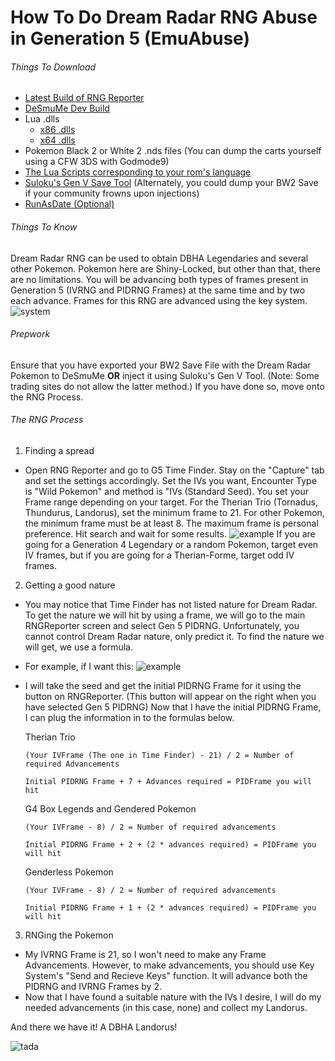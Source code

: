 # How To Do Dream Radar RNG Abuse in Generation 5 (EmuAbuse)

###### Things To Download
- [Latest Build of RNG Reporter](https://ci.appveyor.com/project/Admiral-Fish/rngreporter/build/artifacts)
- [DeSmuMe Dev Build](https://sourceforge.net/projects/desmume/files/desmume/0.9.11/desmume-0.9.11-win32-dev.zip/download)
- Lua .dlls
  - [x86 .dlls](https://www.dropbox.com/s/2o4hdphn7j9z349/lua-dll-x86.zip?dl=0)
  - [x64 .dlls](https://www.dropbox.com/s/t8yttukleqserzp/lua-dll-x64.rar?dl=0)
- Pokemon Black 2 or White 2 .nds files (You can dump the carts yourself using a CFW 3DS with Godmode9)
- [The Lua Scripts corresponding to your rom's language](http://pokerng.forumcommunity.net/?t=56443955)
- [Suloku's Gen V Save Tool](https://github.com/suloku/BW_tool/releases) (Alternately, you could dump your BW2 Save if your community frowns upon injections)
- [RunAsDate (Optional)](https://runasdate.en.softonic.com/)

###### Things To Know
Dream Radar RNG can be used to obtain DBHA Legendaries and several other Pokemon. Pokemon here are Shiny-Locked, but other than that, there are no limitations. You will be advancing both types of frames present in Generation 5 (IVRNG and PIDRNG Frames) at the same time and by two each advance. Frames for this RNG are advanced using the key system. ![system](https://snag.gy/JN9Wu5.jpg)


###### Prepwork
Ensure that you have exported your BW2 Save File with the Dream Radar Pokemon to DeSmuMe **OR** inject it using Suloku's Gen V Tool. (Note: Some trading sites do not allow the latter method.) If you have done so, move onto the RNG Process.


###### The RNG Process
1. Finding a spread
- Open RNG Reporter and go to G5 Time Finder. Stay on the "Capture" tab and set the settings accordingly. Set the IVs you want, Encounter Type is "Wild Pokemon" and method is "IVs (Standard Seed). You set your Frame range depending on your target. For the Therian Trio (Tornadus, Thundurus, Landorus), set the minimum frame to 21. For other Pokemon, the minimum frame must be at least 8. The maximum frame is personal preference. Hit search and wait for some results.
  ![example](https://snag.gy/iTgKX3.jpg)
If you are going for a Generation 4 Legendary or a random Pokemon, target even IV frames, but if you are going for a Therian-Forme, target odd IV frames.
2. Getting a good nature
 - You may notice that Time Finder has not listed nature for Dream Radar. To get the nature we will hit by using a frame, we will go to the main RNGReporter screen and select Gen 5 PIDRNG. Unfortunately, you cannot control Dream Radar nature, only predict it. To find the nature we will get, we use a formula.
 - For example, if I want this: ![example](https://snag.gy/JpIxYQ.jpg) 
 -  I will take the seed and get the initial PIDRNG Frame for it using the button on RNGReporter. (This button will appear on the right when you have selected Gen 5 PIDRNG) Now that I have the initial PIDRNG Frame, I can plug the information in to the formulas below.
 
    Therian Trio
    
    `(Your IVFrame (The one in Time Finder) - 21) / 2 = Number of required Advancements`
    
    `Initial PIDRNG Frame + 7 + Advances required = PIDFrame you will hit`
    
    G4 Box Legends and Gendered Pokemon
    
    `(Your IVFrame - 8) / 2 = Number of required advancements`
    
    `Initial PIDRNG Frame + 2 + (2 * advances required) = PIDFrame you will hit`
    
    Genderless Pokemon
    
    `(Your IVFrame - 8) / 2 = Number of required advancements`
    
    `Initial PIDRNG Frame + 1 + (2 * advances required) = PIDFrame you will hit`

3. RNGing the Pokemon
- My IVRNG Frame is 21, so I won't need to make any Frame Advancements. However, to make advancements, you should use Key System's "Send and Recieve Keys" function. It will advance both the PIDRNG and IVRNG Frames by 2. 
- Now that I have found a suitable nature with the IVs I desire, I will do my needed advancements (in this case, none) and collect my Landorus. 

And there we have it! A DBHA Landorus! 

 ![tada](https://snag.gy/pBY8Hc.jpg)
